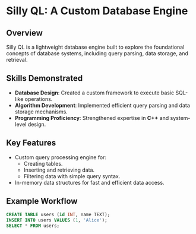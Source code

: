# Silly QL: A Custom Database Engine

## Overview
Silly QL is a lightweight database engine built to explore the foundational concepts of database systems, including query parsing, data storage, and retrieval.

## Skills Demonstrated
- **Database Design**: Created a custom framework to execute basic SQL-like operations.
- **Algorithm Development**: Implemented efficient query parsing and data storage mechanisms.
- **Programming Proficiency**: Strengthened expertise in **C++** and system-level design.

## Key Features
- Custom query processing engine for:
  - Creating tables.
  - Inserting and retrieving data.
  - Filtering data with simple query syntax.
- In-memory data structures for fast and efficient data access.

## Example Workflow
```sql
CREATE TABLE users (id INT, name TEXT);
INSERT INTO users VALUES (1, 'Alice');
SELECT * FROM users;
